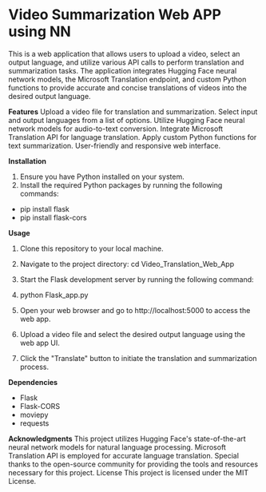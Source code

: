 # Video Summarization Web APP using NN

This is a web application that allows users to upload a video, select an output language, and utilize various API calls to perform translation and summarization tasks. The application integrates Hugging Face neural network models, the Microsoft Translation endpoint, and custom Python functions to provide accurate and concise translations of videos into the desired output language.

**Features**
Upload a video file for translation and summarization.
Select input and output languages from a list of options.
Utilize Hugging Face neural network models for audio-to-text conversion.
Integrate Microsoft Translation API for language translation.
Apply custom Python functions for text summarization.
User-friendly and responsive web interface.


**Installation**
1. Ensure you have Python installed on your system.
2. Install the required Python packages by running the following commands:
  * pip install flask
  * pip install flask-cors

**Usage**
1. Clone this repository to your local machine.

2. Navigate to the project directory:
    cd Video_Translation_Web_App

2. Start the Flask development server by running the following command:

3. python Flask_app.py
   
4. Open your web browser and go to http://localhost:5000 to access the web app.

5. Upload a video file and select the desired output language using the web app UI.

6. Click the "Translate" button to initiate the translation and summarization process.

**Dependencies**
  * Flask
  * Flask-CORS
  * moviepy
  * requests

**Acknowledgments**
This project utilizes Hugging Face's state-of-the-art neural network models for natural language processing.
Microsoft Translation API is employed for accurate language translation.
Special thanks to the open-source community for providing the tools and resources necessary for this project.
License
This project is licensed under the MIT License.
